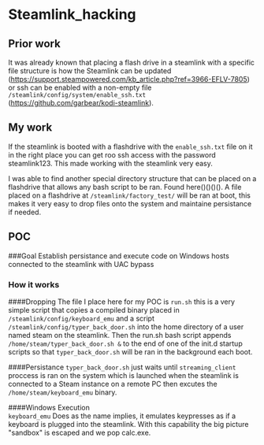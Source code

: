 # Steamlink_hacking

## Prior work
It was already known that placing a flash drive in a steamlink with a specific file structure is how the Steamlink can be updated (https://support.steampowered.com/kb_article.php?ref=3966-EFLV-7805) or ssh can be enabled with a non-empty file `/steamlink/config/system/enable_ssh.txt` (https://github.com/garbear/kodi-steamlink). 

## My work
If the steamlink is booted with a flashdrive with the `enable_ssh.txt` file on it in the right place you can get roo ssh access with the password steamlink123. This made working with the steamlink very easy. 

I was able to find another special directory structure that can be placed on a flashdrive that allows any bash script to be ran. Found here()()()(). A file placed on a flashdrive at `/steamlink/factory_test/` will be ran at boot, this makes it very easy to drop files onto the system and maintaine persistance if needed.

## POC
###Goal
Establish persistance and execute code on Windows hosts connected to the steamlink with UAC bypass

### How it works

####Dropping
The file I place here for my POC is `run.sh` this is a very simple script that copies a compiled binary placed in `/steamlink/config/keyboard_emu` and a script `/steamlink/config/typer_back_door.sh` into the home directory of a user named steam on the steamlink. Then the run.sh bash script appends `/home/steam/typer_back_door.sh &` to the end of one of the init.d startup scripts so that `typer_back_door.sh` will be ran in the background each boot.

####Persistance
`typer_back_door.sh` just waits until `streaming_client` proccess is ran on the system which is launched when the steamlink is connected to a Steam instance on a remote PC then excutes the `/home/steam/keyboard_emu` binary.

####Windows Execution  
`keyboard_emu` Does as the name implies, it emulates keypresses as if a keyboard is plugged into the steamlink. With this capability the big picture "sandbox" is escaped and we pop calc.exe.
